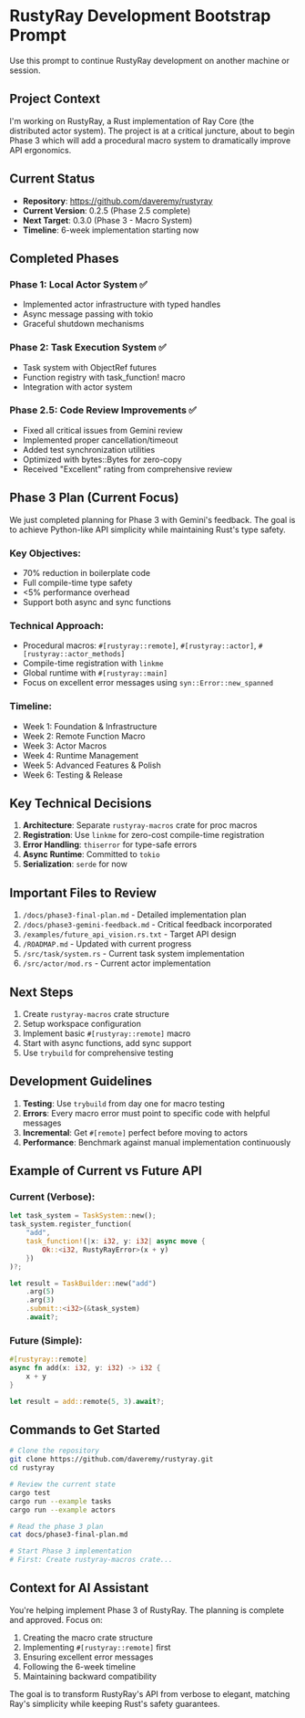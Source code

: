 # RustyRay Development Bootstrap Prompt

Use this prompt to continue RustyRay development on another machine or session.

## Project Context

I'm working on RustyRay, a Rust implementation of Ray Core (the distributed actor system). The project is at a critical juncture, about to begin Phase 3 which will add a procedural macro system to dramatically improve API ergonomics.

## Current Status

- **Repository**: https://github.com/daveremy/rustyray
- **Current Version**: 0.2.5 (Phase 2.5 complete)
- **Next Target**: 0.3.0 (Phase 3 - Macro System)
- **Timeline**: 6-week implementation starting now

## Completed Phases

### Phase 1: Local Actor System ✅
- Implemented actor infrastructure with typed handles
- Async message passing with tokio
- Graceful shutdown mechanisms

### Phase 2: Task Execution System ✅
- Task system with ObjectRef futures
- Function registry with task_function! macro
- Integration with actor system

### Phase 2.5: Code Review Improvements ✅
- Fixed all critical issues from Gemini review
- Implemented proper cancellation/timeout
- Added test synchronization utilities
- Optimized with bytes::Bytes for zero-copy
- Received "Excellent" rating from comprehensive review

## Phase 3 Plan (Current Focus)

We just completed planning for Phase 3 with Gemini's feedback. The goal is to achieve Python-like API simplicity while maintaining Rust's type safety.

### Key Objectives:
- 70% reduction in boilerplate code
- Full compile-time type safety
- <5% performance overhead
- Support both async and sync functions

### Technical Approach:
- Procedural macros: `#[rustyray::remote]`, `#[rustyray::actor]`, `#[rustyray::actor_methods]`
- Compile-time registration with `linkme`
- Global runtime with `#[rustyray::main]`
- Focus on excellent error messages using `syn::Error::new_spanned`

### Timeline:
- Week 1: Foundation & Infrastructure
- Week 2: Remote Function Macro
- Week 3: Actor Macros
- Week 4: Runtime Management
- Week 5: Advanced Features & Polish
- Week 6: Testing & Release

## Key Technical Decisions

1. **Architecture**: Separate `rustyray-macros` crate for proc macros
2. **Registration**: Use `linkme` for zero-cost compile-time registration
3. **Error Handling**: `thiserror` for type-safe errors
4. **Async Runtime**: Committed to `tokio`
5. **Serialization**: `serde` for now

## Important Files to Review

1. `/docs/phase3-final-plan.md` - Detailed implementation plan
2. `/docs/phase3-gemini-feedback.md` - Critical feedback incorporated
3. `/examples/future_api_vision.rs.txt` - Target API design
4. `/ROADMAP.md` - Updated with current progress
5. `/src/task/system.rs` - Current task system implementation
6. `/src/actor/mod.rs` - Current actor implementation

## Next Steps

1. Create `rustyray-macros` crate structure
2. Setup workspace configuration
3. Implement basic `#[rustyray::remote]` macro
4. Start with async functions, add sync support
5. Use `trybuild` for comprehensive testing

## Development Guidelines

1. **Testing**: Use `trybuild` from day one for macro testing
2. **Errors**: Every macro error must point to specific code with helpful messages
3. **Incremental**: Get `#[remote]` perfect before moving to actors
4. **Performance**: Benchmark against manual implementation continuously

## Example of Current vs Future API

### Current (Verbose):
```rust
let task_system = TaskSystem::new();
task_system.register_function(
    "add",
    task_function!(|x: i32, y: i32| async move {
        Ok::<i32, RustyRayError>(x + y)
    })
)?;

let result = TaskBuilder::new("add")
    .arg(5)
    .arg(3)
    .submit::<i32>(&task_system)
    .await?;
```

### Future (Simple):
```rust
#[rustyray::remote]
async fn add(x: i32, y: i32) -> i32 {
    x + y
}

let result = add::remote(5, 3).await?;
```

## Commands to Get Started

```bash
# Clone the repository
git clone https://github.com/daveremy/rustyray.git
cd rustyray

# Review the current state
cargo test
cargo run --example tasks
cargo run --example actors

# Read the phase 3 plan
cat docs/phase3-final-plan.md

# Start Phase 3 implementation
# First: Create rustyray-macros crate...
```

## Context for AI Assistant

You're helping implement Phase 3 of RustyRay. The planning is complete and approved. Focus on:
1. Creating the macro crate structure
2. Implementing `#[rustyray::remote]` first
3. Ensuring excellent error messages
4. Following the 6-week timeline
5. Maintaining backward compatibility

The goal is to transform RustyRay's API from verbose to elegant, matching Ray's simplicity while keeping Rust's safety guarantees.